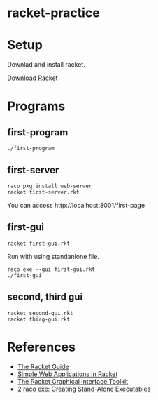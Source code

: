 # racket-practice

# Setup
Downlad and install racket.

[Download Racket](http://racket-lang.org/download/)

# Programs
## first-program
```
./first-program
```

## first-server
```
raco pkg install web-server
racket first-server.rkt
```

You can access http://localhost:8001/first-page

## first-gui
```
racket first-gui.rkt
```

Run with using standanlone file.
```
raco exe --gui first-gui.rkt
./first-gui
```

## second, third gui
```
racket second-gui.rkt
racket thirg-gui.rkt
```

# References
- [The Racket Guide](https://docs.racket-lang.org/guide/index.html)
- [Simple Web Applications in Racket](https://www.monolune.com/simple-web-applications-in-racket/)
- [The Racket Graphical Interface Toolkit](https://docs.racket-lang.org/gui/)
- [2 raco exe: Creating Stand-Alone Executables](https://docs.racket-lang.org/raco/exe.html)
